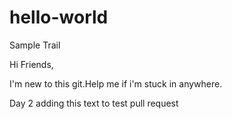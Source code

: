 # hello-world
Sample Trail

Hi Friends,

I'm new to this git.Help me if i'm stuck in anywhere.

Day 2 adding this text to test pull request
